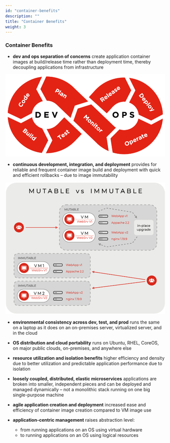 ```yaml
---
id: "container-benefits"
description: ""
title: "Container Benefits"
weight: 3
---
```


### Container Benefits

- **dev and ops separation of concerns** create application container images at build/release time rather than deployment time, thereby decoupling applications from infrastructure

![benefit1](benefit1.png)

- **continuous development, integration, and deployment** provides for reliable and frequent container image build and deployment with quick and efficient rollbacks – due to image immutability

![benefit2](benefit2.png)

- **environmental consistency across dev, test, and prod** runs the same on a laptop as it does on an on-premises server, virtualized server, and in the cloud

- **OS distribution and cloud portability** runs on Ubuntu, RHEL, CoreOS, on major public clouds, on-premises, and anywhere else

- **resource utilization and isolation benefits** higher efficiency and density due to better utilization and predictable application performance due to isolation

- **loosely coupled, distributed, elastic microservices** applications are broken into smaller, independent pieces and can be deployed and managed dynamically – not a monolithic stack running on one big single-purpose machine

- **agile application creation and deployment** increased ease and efficiency of container image creation compared to VM image use

- **application-centric management** raises abstraction level:
    - from running applications on an OS using virtual hardware
    - to running applications on an OS using logical resources